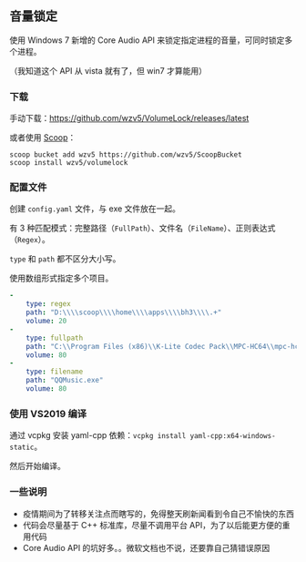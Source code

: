 ## 音量锁定

使用 Windows 7 新增的 Core Audio API 来锁定指定进程的音量，可同时锁定多个进程。

（我知道这个 API 从 vista 就有了，但 win7 才算能用）

### 下载

手动下载：<https://github.com/wzv5/VolumeLock/releases/latest>

或者使用 [Scoop](https://scoop.sh)：

```
scoop bucket add wzv5 https://github.com/wzv5/ScoopBucket
scoop install wzv5/volumelock
```

### 配置文件

创建 `config.yaml` 文件，与 exe 文件放在一起。

有 3 种匹配模式：完整路径（`FullPath`）、文件名（`FileName`）、正则表达式（`Regex`）。

`type` 和 `path` 都不区分大小写。

使用数组形式指定多个项目。

``` yaml
-
    type: regex
    path: "D:\\\\scoop\\\\home\\\\apps\\\\bh3\\\\.+"
    volume: 20
-
    type: fullpath
    path: "C:\\Program Files (x86)\\K-Lite Codec Pack\\MPC-HC64\\mpc-hc64.exe"
    volume: 80
-
    type: filename
    path: "QQMusic.exe"
    volume: 80
```

### 使用 VS2019 编译

通过 vcpkg 安装 yaml-cpp 依赖：`vcpkg install yaml-cpp:x64-windows-static`。

然后开始编译。

### 一些说明

- 疫情期间为了转移关注点而瞎写的，免得整天刷新闻看到令自己不愉快的东西
- 代码会尽量基于 C++ 标准库，尽量不调用平台 API，为了以后能更方便的重用代码
- Core Audio API 的坑好多。。微软文档也不说，还要靠自己猜错误原因
